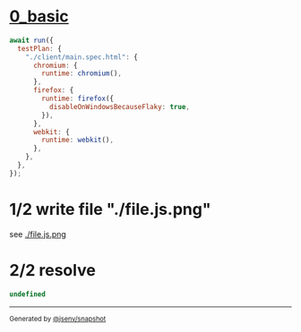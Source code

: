 # [0_basic](../../coverage_istanbul.test.mjs#L57)

```js
await run({
  testPlan: {
    "./client/main.spec.html": {
      chromium: {
        runtime: chromium(),
      },
      firefox: {
        runtime: firefox({
          disableOnWindowsBecauseFlaky: true,
        }),
      },
      webkit: {
        runtime: webkit(),
      },
    },
  },
});
```

# 1/2 write file "./file.js.png"

see [./file.js.png](./file.js.png)

# 2/2 resolve

```js
undefined
```

---

<sub>
  Generated by <a href="https://github.com/jsenv/core/tree/main/packages/tooling/snapshot">@jsenv/snapshot</a>
</sub>

